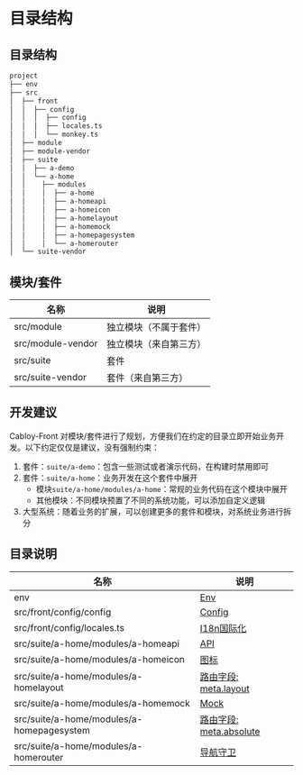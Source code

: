 # 目录结构

## 目录结构

```bash
project
├── env
├── src
│  ├── front
│  │  ├── config
│  │  │  ├── config
│  │  │  ├── locales.ts
│  │  │  └── monkey.ts
│  ├── module
│  ├── module-vendor
│  ├── suite
│  │  ├── a-demo
│  │  └── a-home
│  │    ├── modules
│  │    │  ├── a-home
│  │    │  ├── a-homeapi
│  │    │  ├── a-homeicon
│  │    │  ├── a-homelayout
│  │    │  ├── a-homemock
│  │    │  ├── a-homepagesystem
│  │    │  └── a-homerouter
│  └── suite-vendor
```

## 模块/套件

| 名称              | 说明                   |
| ----------------- | ---------------------- |
| src/module        | 独立模块（不属于套件） |
| src/module-vendor | 独立模块（来自第三方） |
| src/suite         | 套件                   |
| src/suite-vendor  | 套件（来自第三方）     |

## 开发建议

Cabloy-Front 对模块/套件进行了规划，方便我们在约定的目录立即开始业务开发。以下约定仅仅是建议，没有强制约束：

1. 套件：`suite/a-demo`：包含一些测试或者演示代码，在构建时禁用即可
2. 套件：`suite/a-home`：业务开发在这个套件中展开
   - 模块`suite/a-home/modules/a-home`：常规的业务代码在这个模块中展开
   - 其他模块：不同模块预置了不同的系统功能，可以添加自定义逻辑
3. 大型系统：随着业务的扩展，可以创建更多的套件和模块，对系统业务进行拆分

## 目录说明

| 名称                                      | 说明                                                                             |
| ----------------------------------------- | -------------------------------------------------------------------------------- |
| env                                       | [Env](../../techniques/env/introduction.md)                                      |
| src/front/config/config                   | [Config](../../techniques/config/introduction.md)                                |
| src/front/config/locales.ts               | [I18n国际化](../scope/locale.md)                                                 |
| src/suite/a-home/modules/a-homeapi        | [API](../../techniques/api/introduction.md)                                      |
| src/suite/a-home/modules/a-homeicon       | [图标](../../techniques/icon/icon-engine.md)                                     |
| src/suite/a-home/modules/a-homelayout     | [路由字段: meta.layout](../../techniques/router/route-fields.md#meta-layout)     |
| src/suite/a-home/modules/a-homemock       | [Mock](../../techniques/mock/introduction.md)                                    |
| src/suite/a-home/modules/a-homepagesystem | [路由字段: meta.absolute](../../techniques/router/route-fields.md#meta-absolute) |
| src/suite/a-home/modules/a-homerouter     | [导航守卫](../../techniques/router/navigation-guards.md)                         |
